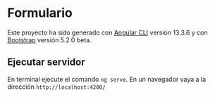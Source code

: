 # Formulario

Este proyecto ha sido generado con [Angular CLI](https://github.com/angular/angular-cli) versión 13.3.6 y con [Bootstrap](https://getbootstrap.com/) versión 5.2.0 beta.

## Ejecutar servidor

En terminal ejecute el comando `ng serve`. En un navegador vaya a la dirección `http://localhost:4200/`
